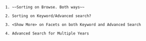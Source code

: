 	1. ~~Sorting on Browse. Both ways~~

	2. Sorting on Keyword/Advanced search?

	3. <Show More> on Facets on both Keyword and Advanced Search

	4. Advanced Search for Multiple Years
